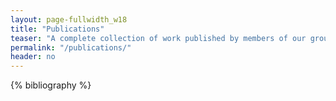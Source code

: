 ```yaml
---
layout: page-fullwidth_w18
title: "Publications"
teaser: "A complete collection of work published by members of our group."
permalink: "/publications/"
header: no
---
```



<!--{% bibliography -q @*[year=] %}-->

{% bibliography %}

<!--
## Journal Articles

{% bibliography -q @article %}

## Book Chapters

{% bibliography -q @inbook %}

## Conferences and Workshops

{% bibliography -q @inproceedings %}

## Manuscripts

{% bibliography -q @phdthesis %}
-->

